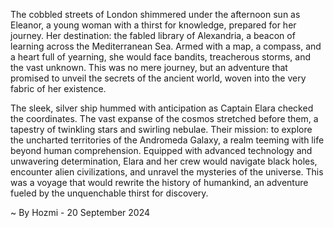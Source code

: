 
The cobbled streets of London shimmered under the afternoon sun as Eleanor, a young woman with a thirst for knowledge, prepared for her journey. Her destination: the fabled library of Alexandria, a beacon of learning across the Mediterranean Sea. Armed with a map, a compass, and a heart full of yearning, she would face bandits, treacherous storms, and the vast unknown. This was no mere journey, but an adventure that promised to unveil the secrets of the ancient world, woven into the very fabric of her existence.

The sleek, silver ship hummed with anticipation as Captain Elara checked the coordinates. The vast expanse of the cosmos stretched before them, a tapestry of twinkling stars and swirling nebulae. Their mission: to explore the uncharted territories of the Andromeda Galaxy, a realm teeming with life beyond human comprehension. Equipped with advanced technology and unwavering determination, Elara and her crew would navigate black holes, encounter alien civilizations, and unravel the mysteries of the universe. This was a voyage that would rewrite the history of humankind, an adventure fueled by the unquenchable thirst for discovery. 

~ By Hozmi - 20 September 2024
